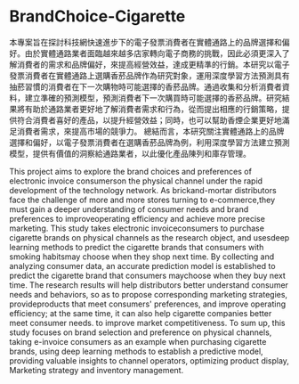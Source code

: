 # BrandChoice-Cigarette
本專案旨在探討科技網快速進步下的電子發票消費者在實體通路上的品牌選擇和偏好。由於實體通路業者面臨越來越多店家轉向電子商務的挑戰，因此必須更深入了解消費者的需求和品牌偏好，來提高經營效益，達成更精準的行銷。本研究以電子發票消費者在實體通路上選購香菸品牌作為研究對象，運用深度學習方法預測具有抽菸習慣的消費者在下一次購物時可能選擇的香菸品牌。通過收集和分析消費者資料，建立準確的預測模型，預測消費者下一次購買時可能選擇的香菸品牌。研究結果將有助於通路業者更好地了解消費者需求和行為，從而提出相應的行銷策略，提供符合消費者喜好的產品，以提升經營效益；同時，也可以幫助香煙企業更好地滿足消費者需求，來提高市場的競爭力。
總結而言，本研究關注實體通路上的品牌選擇和偏好，以電子發票消費者在選購香菸品牌為例，利用深度學習方法建立預測模型，提供有價值的洞察給通路業者，以此優化產品陳列和庫存管理。

This project aims to explore the brand choices and preferences of electronic invoice consumerson the physical channel under the rapid development of the technology network. As brickand-mortar distributors face the challenge of more and more stores turning to e-commerce,they must gain a deeper understanding of consumer needs and brand preferences to improveoperating efficiency and achieve more precise marketing. This study takes electronic invoiceconsumers to purchase cigarette brands on physical channels as the research object, and usesdeep learning methods to predict the cigarette brands that consumers with smoking habitsmay choose when they shop next time. By collecting and analyzing consumer data, an accurate prediction model is established to predict the cigarette brand that consumers maychoose when they buy next time. The research results will help distributors better understand consumer needs and behaviors, so as to propose corresponding marketing strategies, provideproducts that meet consumers' preferences, and improve operating efficiency; at the same time, it can also help cigarette companies better meet consumer needs. to improve market competitiveness. To sum up, this study focuses on brand selection and preference on physical channels, taking e-invoice consumers as an example when purchasing cigarette brands, using deep learning methods to establish a predictive model, providing valuable insights to channel operators, optimizing product display, Marketing strategy and inventory management.
